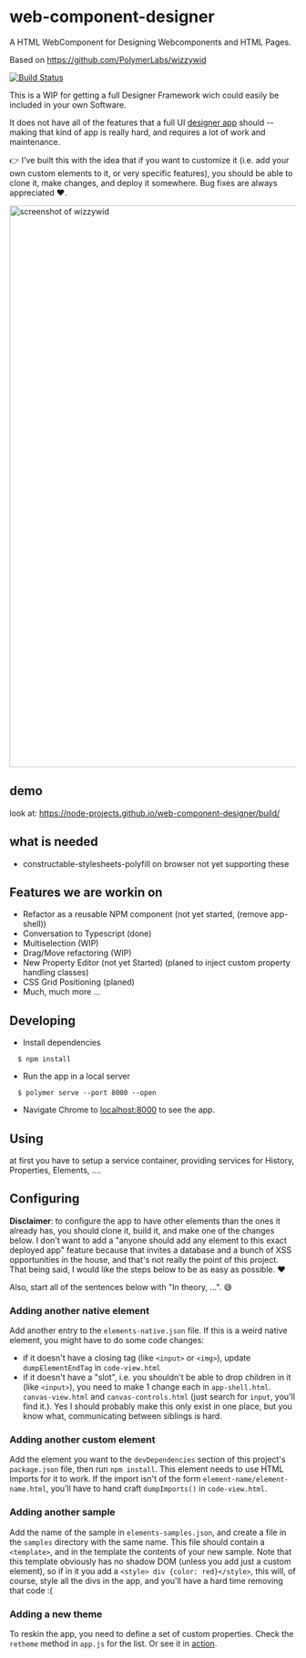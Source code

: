 # web-component-designer

A HTML WebComponent for Designing Webcomponents and HTML Pages.

Based on https://github.com/PolymerLabs/wizzywid

[![Build Status](https://travis-ci.com/jzeyer/wizzywid.svg?branch=master)](https://travis-ci.com/jzeyer/wizzywid)

This is a WIP for getting a full Designer Framework wich could easily be included in your own Software.

It does not have all of the features that a full UI [designer app](https://github.com/polymer/designer)
should -- making that kind of app is really hard, and requires a lot of work and maintenance.

👉 I've built this with the idea that if you want to customize it (i.e. add
  your own custom elements to it, or very specific features), you should be
  able to clone it, make changes, and deploy it somewhere. Bug fixes are
  always appreciated ❤️.

<img width="985" alt="screenshot of wizzywid" src="https://user-images.githubusercontent.com/1369170/28957547-22175752-78a7-11e7-8770-49df35698e55.png">

## demo

look at: https://node-projects.github.io/web-component-designer/build/

## what is needed

- constructable-stylesheets-polyfill on browser not yet supporting these

## Features we are workin on

 - Refactor as a reusable NPM component (not yet started, (remove app-shell))
 - Conversation to Typescript (done)
 - Multiselection (WIP)
 - Drag/Move refactoring (WIP)
 - New Property Editor (not yet Started) (planed to inject custom property handling classes)
 - CSS Grid Positioning (planed)
 - Much, much more ...

## Developing

  * Install dependencies
```
  $ npm install
```

  * Run the app in a local server
```
  $ polymer serve --port 8000 --open
```

  * Navigate Chrome to [localhost:8000]() to see the app.

## Using

at first you have to setup a service container, providing services for History, Properties, Elements, ....



## Configuring
**Disclaimer**: to configure the app to have other elements than the ones it
already has, you should clone it, build it, and make one of the changes below.
I don't want to add a "anyone should add any element to this exact deployed app"
feature because that invites a database and a bunch of XSS opportunities in the
house, and that's not really the point of this project. That being said, I would
like the steps below to be as easy as possible. ❤️

Also, start all of the sentences below with "In theory, ...". 😅

### Adding another native element

Add another entry to the `elements-native.json` file. If this is a weird
native element, you might have to do some code changes:
  - if it doesn't have a closing tag (like `<input>` or `<img>`), update `dumpElementEndTag`
  in `code-view.html`
  - if it doesn't have a "slot", i.e. you shouldn't be able to drop children
  in it (like `<input>`), you need to make 1 change each in `app-shell.html`.
  `canvas-view.html` and `canvas-controls.html` (just search for `input`, you'll find it.).
  Yes I should probably make this only exist in one place, but you know what,
  communicating between siblings is hard.

### Adding another custom element

Add the element you want to the `devDependencies` section of this
project's `package.json` file, then run `npm install`. This element needs
to use HTML Imports for it to work. If the import isn't of the form
`element-name/element-name.html`, you'll have to hand craft `dumpImports()` in
`code-view.html`.

### Adding another sample

Add the name of the sample in `elements-samples.json`, and create a file in the
`samples` directory with the same name. This file should contain a `<template>`,
and in the template the contents of your new sample. Note that this template
obviously has no shadow DOM (unless you add just a custom element), so if in it
you add a `<style> div {color: red}</style>`, this will, of course, style
all the divs in the app, and you'll have a hard time removing that code :(

### Adding a new theme
To reskin the app, you need to define a set of custom properties. Check the `retheme`
method in `app.js` for the list. Or see it in [action](https://polymerlabs.github.io/wizzywid/#tufte).

